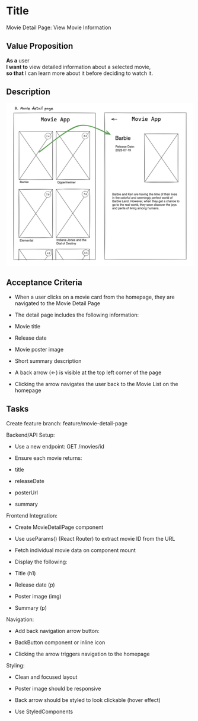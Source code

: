 # Title

Movie Detail Page: View Movie Information

## Value Proposition

**As a** user<br>
**I want to** view detailed information about a selected movie,<br>
**so that** I can learn more about it before deciding to watch it.<br>

## Description

![wireframe](./assets/scribble-movie-details-page.png)

## Acceptance Criteria

- When a user clicks on a movie card from the homepage, they are navigated to the Movie Detail Page

- The detail page includes the following information:

- Movie title

- Release date

- Movie poster image

- Short summary description

- A back arrow (←) is visible at the top left corner of the page

- Clicking the arrow navigates the user back to the Movie List on the homepage

## Tasks

Create feature branch:
feature/movie-detail-page

Backend/API Setup:

- Use a new endpoint: GET /movies/id

- Ensure each movie returns:

- title

- releaseDate

- posterUrl

- summary

Frontend Integration:

- Create MovieDetailPage component

- Use useParams() (React Router) to extract movie ID from the URL

- Fetch individual movie data on component mount

- Display the following:

- Title (h1)

- Release date (p)

- Poster image (img)

- Summary (p)

Navigation:

- Add back navigation arrow button:

- BackButton component or inline icon

- Clicking the arrow triggers navigation to the homepage

Styling:

- Clean and focused layout

- Poster image should be responsive

- Back arrow should be styled to look clickable (hover effect)

- Use StyledComponents
